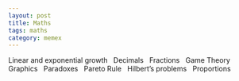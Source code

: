 ```yaml
---
layout: post
title: Maths
tags: maths
category: memex
---
```


Linear and exponential growth  
Decimals  
Fractions  
Game Theory  
Graphics  
Paradoxes  
Pareto Rule  
Hilbert’s problems  
Proportions